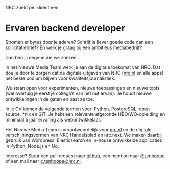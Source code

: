 NRC zoekt per direct een
# Ervaren backend developer

Stromen er bytes door je aderen? Schrijf je liever goede code dan een sollicitatiebrief? En werk je graag bij een ambitieus mediabedrijf?

Dan ben jij degene die we zoeken.

In het Nieuwe Media Team werk je aan de digitale toekomst van NRC. Dat doe je door te zorgen dat de digitale uitgaven van NRC ([nrc.nl](http://www.nrc.nl) en alle apps) het beste podium blijven voor kwaliteitsjournalistiek.

We staan open voor experimenten, nieuwe toepassingen en nieuwe tools (wel overtuig je eerst je collega’s van het nut ervan). Je houdt nieuwe ontwikkelingen in de gaten en past ze toe. 

In je CV komen de volgende termen voor: Python, PostgreSQL, open source, *nix en GIT. Je hebt een relevante afgeronde HBO/WO-opleiding en minimaal 5 jaar ervaring als webontwikkelaar. 

Het Nieuwe Media Team is verantwoordelijk voor [nrc.nl](http://www.nrc.nl) en de digitale verschijningsvormen van NRC Handelsblad en nrc.next. We maken daarbij gebruik van Wordpress, Elasticsearch en in-house ontwikkelde applicaties in Python, Node.js en Go.

Interesse? Stuur een pull request naar [github](https://github.com/nrcmedia/nrc-zoekt-developer/), een mention naar [@tenhoope](http://twitter.com/tenhoope) of een mail naar c.tenhoope@nrc.nl.

